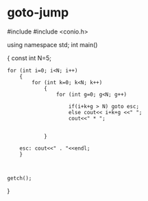 # goto-jump

#include <iostream>
#include <conio.h>

using namespace std;
int main()

{
	const int N=5;
	
	for (int i=0; i<N; i++)
		{
			for (int k=0; k<N; k++)
				{
					for (int g=0; g<N; g++)
						
						if(i+k+g > N) goto esc;
						else cout<< i+k+g <<" ";
						cout<<" * ";
						
		
				}
		
		esc: cout<<" . "<<endl;
		}

	
	
	getch();
}
